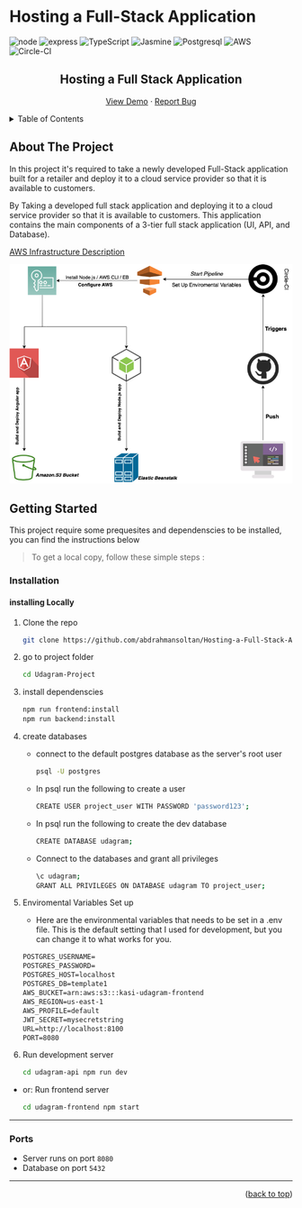 # Hosting a Full-Stack Application

<div id="top"></div>

![node](https://img.shields.io/badge/Node.js-339933?style=for-the-badge&logo=nodedotjs&logoColor=white)
![express](https://img.shields.io/badge/Express.js-000000?style=for-the-badge&logo=express&logoColor=white)
![TypeScript](https://img.shields.io/badge/TypeScript-007ACC?style=for-the-badge&logo=typescript&logoColor=white)
![Jasmine](https://img.shields.io/badge/Jasmine-8A4182?style=for-the-badge&logo=Jasmine&logoColor=white)
![Postgresql](https://img.shields.io/badge/PostgreSQL-316192?style=for-the-badge&logo=postgresql&logoColor=white)
![AWS](https://img.shields.io/badge/Amazon_AWS-FF9900?style=for-the-badge&logo=amazonaws&logoColor=white)
![Circle-CI](https://img.shields.io/badge/circleci-343434?style=for-the-badge&logo=circleci&logoColor=white)

<!-- PROJECT LOGO -->
<div align="center">

  <h2 align="center">Hosting a Full Stack Application</h2>

  <p align="center">
  <a href="http://kasi-project-3.s3-website-us-east-1.amazonaws.com/">View Demo</a>
    ·
    <a href="https://github.com/AKASI1/Udagram-Project/issues">Report Bug</a>
  </p>
</div>

<!-- TABLE OF CONTENTS -->
<details>
  <summary>Table of Contents</summary>
  <ol>
    <li>
      <a href="#about-the-project">About The Project</a>
      <ul>
        <li><a href="#built-with">Built With</a></li>
      </ul>
    </li>
    <li>
      <a href="#getting-started">Getting Started</a>
      <ul>
        <li><a href="#installation">Installation</a></li>
      </ul>
    </li>
    <li><a href="#screenshots">Screenshots</a></li>
    <li><a href="#cicd">CI/CD</a></li>
    <li><a href="#contributing">Contributing</a></li>
    <li><a href="#acknowledgments">Acknowledgments</a></li>
  </ol>
</details>

<!-- ABOUT THE PROJECT -->

## About The Project

In this project it's required to take a newly developed Full-Stack application built for a retailer and deploy it to a cloud service provider so that it is available to customers.

By Taking a developed full stack application and deploying it to a cloud service provider so that it is available to customers. This application contains the main components of a 3-tier full stack application (UI, API, and Database).

[AWS Infrastructure Description](./documentation/Infrastructure_description.md)

![ARC](./documentation/Architecture-diagram.png)

<!-- GETTING STARTED -->

## Getting Started

This project require some prequesites and dependenscies to be installed, you can find the instructions below

> To get a local copy, follow these simple steps :

### Installation

#### installing Locally

1. Clone the repo
   ```sh
   git clone https://github.com/abdrahmansoltan/Hosting-a-Full-Stack-Application.git
   ```
2. go to project folder

   ```sh
   cd Udagram-Project
   ```

3. install dependenscies

   ```bash
   npm run frontend:install
   npm run backend:install
   ```

4. create databases

   - connect to the default postgres database as the server's root user

     ```bash
     psql -U postgres
     ```

   - In psql run the following to create a user

     ```bash
     CREATE USER project_user WITH PASSWORD 'password123';
     ```

   - In psql run the following to create the dev database

     ```bash
     CREATE DATABASE udagram;
     ```

   - Connect to the databases and grant all privileges

     ```bash
     \c udagram;
     GRANT ALL PRIVILEGES ON DATABASE udagram TO project_user;
     ```

5. Enviromental Variables Set up

   - Here are the environmental variables that needs to be set in a .env file. This is the default setting that I used for development, but you can change it to what works for you.

   ```
   POSTGRES_USERNAME=
   POSTGRES_PASSWORD=
   POSTGRES_HOST=localhost
   POSTGRES_DB=template1
   AWS_BUCKET=arn:aws:s3:::kasi-udagram-frontend
   AWS_REGION=us-east-1
   AWS_PROFILE=default
   JWT_SECRET=mysecretstring
   URL=http://localhost:8100
   PORT=8080
   ```

6. Run development server

   ```sh
   cd udagram-api npm run dev
   ```

- or: Run frontend server

  ```bash
  cd udagram-frontend npm start
  ```

---

### Ports

- Server runs on port `8080`
- Database on port `5432`

---

<p align="right">(<a href="#top">back to top</a>)</p>
